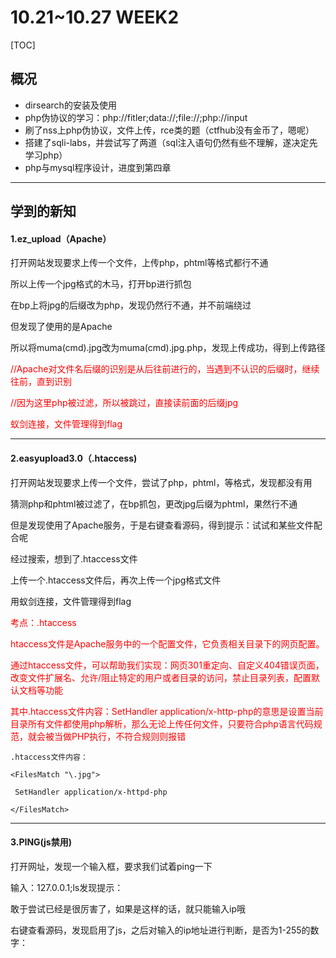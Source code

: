 # 10.21~10.27 WEEK2

[TOC]

## 概况

- dirsearch的安装及使用
- php伪协议的学习：php://fitler;data://;file://;php://input
- 刷了nss上php伪协议，文件上传，rce类的题（ctfhub没有金币了，嗯呢）
- 搭建了sqli-labs，并尝试写了两道（sql注入语句仍然有些不理解，遂决定先学习php）
- php与mysql程序设计，进度到第四章

------

## 学到的新知

#### 1.ez_upload（Apache）

打开网站发现要求上传一个文件，上传php，phtml等格式都行不通

所以上传一个jpg格式的木马，打开bp进行抓包

在bp上将jpg的后缀改为php，发现仍然行不通，并不前端绕过

但发现了使用的是Apache

所以将muma(cmd).jpg改为muma(cmd).jpg.php，发现上传成功，得到上传路径

<font color=red>//Apache对文件名后缀的识别是从后往前进行的，当遇到不认识的后缀时，继续往前，直到识别</font>

<font color=red>//因为这里php被过滤，所以被跳过，直接读前面的后缀jpg

蚁剑连接，文件管理得到flag</font>

------

#### 2.easyupload3.0（.htaccess)

打开网站发现要求上传一个文件，尝试了php，phtml，等格式，发现都没有用

猜测php和phtml被过滤了，在bp抓包，更改jpg后缀为phtml，果然行不通

但是发现使用了Apache服务，于是右键查看源码，得到提示：试试和某些文件配合呢

经过搜索，想到了.htaccess文件

上传一个.htaccess文件后，再次上传一个jpg格式文件

用蚁剑连接，文件管理得到flag

<font color=red>考点：.htaccess

htaccess文件是Apache服务中的一个配置文件，它负责相关目录下的网页配置。

通过htaccess文件，可以帮助我们实现：网页301重定向、自定义404错误页面，改变文件扩展名、允许/阻止特定的用户或者目录的访问，禁止目录列表，配置默认文档等功能

其中.htaccess文件内容：SetHandler application/x-http-php的意思是设置当前目录所有文件都使用php解析，那么无论上传任何文件，只要符合php语言代码规范，就会被当做PHP执行，不符合规则则报错</font>

```
.htaccess文件内容：

<FilesMatch "\.jpg">

 SetHandler application/x-httpd-php

</FilesMatch>
```

------

#### 3.PING(js禁用)

打开网址，发现一个输入框，要求我们试着ping一下

输入：127.0.0.1;ls发现提示：

敢于尝试已经是很厉害了，如果是这样的话，就只能输入ip哦

右键查看源码，发现启用了js，之后对输入的ip地址进行判断，是否为1-255的数字：

<script type="text/javascript">   
    function check_ip(){     
        let ip = document.getElementById('command').value;    
        let re = /^(25[0-5]|2[0-4]\d|[0-1]\d{2}|[1-9]?\d)\.(25[0-5]|2[0-4]\d|[0-1]\d{2}|[1-9]?\d)\.(25[0-5]|2[0-4]\d|[0-1]\d{2}|[1-9]?\d)\.(25[0-5]|2[0-4]\d|[0-1]\d{2}|[1-9]?\d)$/;
        if(re.test(ip.trim())){
    return true;
   }
   alert('敢于尝试已经是很厉害了，如果是这样的话，就只能输入ip哦');
   return false;
  }


F12打开开发者工具，点击右上角的… ,在高级设置中禁用JavaScript

在输入框输入：127.0.0.1;ls /

发现根目录有一个flag的文件

输入：127.0.0.1;cat /flag

得到flag

------

#### 4.MyDoor(非法参数名)

打开网站发现什么都没有，看到url上的提示index.php?file=

输入：php://filter/read=convert.base64-encode/resource=index.php

Base64解码得到一段代码：

```
<?php

error_reporting(0);

if (isset($_GET['N_S.S'])) {

  eval($_GET['N_S.S']);

}

if(!isset($_GET['file'])) {

  header('Location:/index.php?file=');

} else {

  $file = $_GET['file'];

  if (!preg_match('/\.\.|la|data|input|glob|global|var|dict|gopher|file|http|phar|localhost|\?|\*|\~|zip|7z|compress/is', $file)) {

​    include $file;

  } else {

​    die('error.');

  }

}
```

阅读代码可知，要以get方式上传N_S.S和file两个参数，且过滤了la,data,input等

因为N_S.S参数使用了eval（）函数，所以可以用该参数执行一些参数，发现phpinfo没有被屏蔽，所以输入:?N[S.S=phpinfo();

<font color=red>//_在做php参数时是非法字符，所以要替换成[

//当PHP版本小于8时，如果参数中出现中括号[，中括号会被转换成下划线_，但是会出现转换错误导致接下来如果该参数名中还有非法字符并不会继续转换成下划线_</font>

Ctrl+f搜索flag，得到flag

------

#### 5.泄露的伪装（dirsearch的使用）

打开网站看到一句话：

you can not see me but you can see me

ls和index.php都查不到东西，所以打开虚拟机，dirsearch扫描一下：

输入：dirsearch -u 网址

回车开始扫描，得到两个文件

![Alt Text](weekly\24-aye-hoyosei\picture\1.png)

打开test.txt,得到一段代码：

```
<?php
 error_reporting(0);
 if(isset($_GET['cxk'])){
   $cxk=$_GET['cxk'];
   if(file_get_contents($cxk)=="ctrl"){
     echo $flag;
   }else{
     echo "洗洗睡吧";
   }
 }else{
   echo "nononoononoonono";
 }
 ?>
```

打开www.rar,下载了一个压缩包，解压得到提示：

恭喜你

turn to

/orzorz.php

打开/ororz.php得到一段代码，发现和test.txt中的一样，

审计代码，发现要以get方式上传cxk，且cxk读入的要为ctrl

输入：/ororz.php?cxk=data://text/plain,ctrl

得到flag

------

## 下周目标

1. 继续学习php与mysql程序设计，进度到第四章
2. 攒两天金币，开始做ctfhub的ssrf类题型
3. 找找灵感，继续挑战1024ctf的web题目
4. *有时间再试试sql注入类题目



